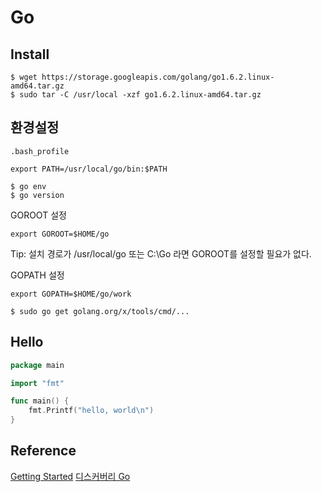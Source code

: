 Go
===

Install
-------

```
$ wget https://storage.googleapis.com/golang/go1.6.2.linux-amd64.tar.gz  
$ sudo tar -C /usr/local -xzf go1.6.2.linux-amd64.tar.gz  
```

환경설정
-------

`.bash_profile`
```
export PATH=/usr/local/go/bin:$PATH
```

```
$ go env 
$ go version 
```

GOROOT 설정
```
export GOROOT=$HOME/go 
```

Tip: 설치 경로가 /usr/local/go 또는 C:\Go 라면 GOROOT를 설정할 필요가 없다.

GOPATH 설정
```
export GOPATH=$HOME/go/work 
```

```
$ sudo go get golang.org/x/tools/cmd/...
```

Hello
-----

```go
package main

import "fmt"

func main() {
	fmt.Printf("hello, world\n")
}
```

Reference
---------

[Getting Started](https://golang.org/doc/install?download=go1.10.3.windows-amd64.zip)
[디스커버리 Go](https://github.com/jaeyeom/gogo)
